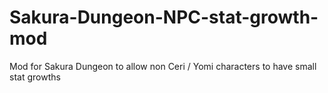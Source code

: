 # Sakura-Dungeon-NPC-stat-growth-mod
Mod for Sakura Dungeon to allow non Ceri / Yomi characters to have small stat growths
